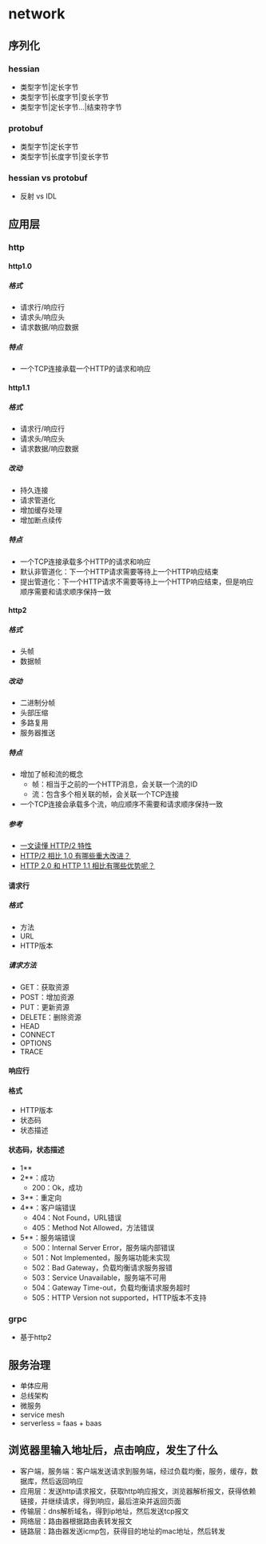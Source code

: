 # network

## 序列化

### hessian

- 类型字节|定长字节
- 类型字节|长度字节|变长字节
- 类型字节|定长字节...|结束符字节

### protobuf

- 类型字节|定长字节
- 类型字节|长度字节|变长字节

### hessian vs protobuf

- 反射 vs IDL

## 应用层

### http

#### http1.0

##### 格式

- 请求行/响应行
- 请求头/响应头
- 请求数据/响应数据

##### 特点

- 一个TCP连接承载一个HTTP的请求和响应

#### http1.1
 
##### 格式

- 请求行/响应行
- 请求头/响应头
- 请求数据/响应数据

##### 改动

- 持久连接
- 请求管道化
- 增加缓存处理
- 增加断点续传

##### 特点

- 一个TCP连接承载多个HTTP的请求和响应
- 默认非管道化：下一个HTTP请求需要等待上一个HTTP响应结束
- 提出管道化：下一个HTTP请求不需要等待上一个HTTP响应结束，但是响应顺序需要和请求顺序保持一致

#### http2

##### 格式

- 头帧
- 数据帧

##### 改动

- 二进制分帧
- 头部压缩
- 多路复用
- 服务器推送

##### 特点

- 增加了帧和流的概念
  - 帧：相当于之前的一个HTTP消息，会关联一个流的ID
  - 流：包含多个相关联的帧，会关联一个TCP连接
- 一个TCP连接会承载多个流，响应顺序不需要和请求顺序保持一致

##### 参考

- [一文读懂 HTTP/2 特性](https://zhuanlan.zhihu.com/p/26559480)
- [HTTP/2 相比 1.0 有哪些重大改进？](https://www.zhihu.com/question/34074946)
- [HTTP 2.0 和 HTTP 1.1 相比有哪些优势呢？](https://www.zhihu.com/question/306768582)

#### 请求行

##### 格式

- 方法
- URL
- HTTP版本

##### 请求方法

- GET：获取资源
- POST：增加资源
- PUT：更新资源
- DELETE：删除资源
- HEAD
- CONNECT
- OPTIONS
- TRACE

#### 响应行

#### 格式

- HTTP版本
- 状态码
- 状态描述

#### 状态码，状态描述

- 1\*\*
- 2\*\*：成功
  - 200：Ok，成功
- 3\*\*：重定向
- 4\*\*：客户端错误
  - 404：Not Found，URL错误
  - 405：Method Not Allowed，方法错误
- 5\*\*：服务端错误
  - 500：Internal Server Error，服务端内部错误
  - 501：Not Implemented，服务端功能未实现
  - 502：Bad Gateway，负载均衡请求服务报错
  - 503：Service Unavailable，服务端不可用
  - 504：Gateway Time-out，负载均衡请求服务超时
  - 505：HTTP Version not supported，HTTP版本不支持

### grpc

- 基于http2

## 服务治理

- 单体应用
- 总线架构
- 微服务
- service mesh
- serverless = faas + baas

## 浏览器里输入地址后，点击响应，发生了什么

- 客户端，服务端：客户端发送请求到服务端，经过负载均衡，服务，缓存，数据库，然后返回响应
- 应用层：发送http请求报文，获取http响应报文，浏览器解析报文，获得依赖链接，并继续请求，得到响应，最后渲染并返回页面
- 传输层：dns解析域名，得到ip地址，然后发送tcp报文
- 网络层：路由器根据路由表转发报文
- 链路层：路由器发送icmp包，获得目的地址的mac地址，然后转发

